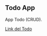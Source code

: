 ## Todo App

App Todo (CRUD).

[Link del Todo](https://statuesque-caramel-c7fd30.netlify.app/ "enlace todo")
